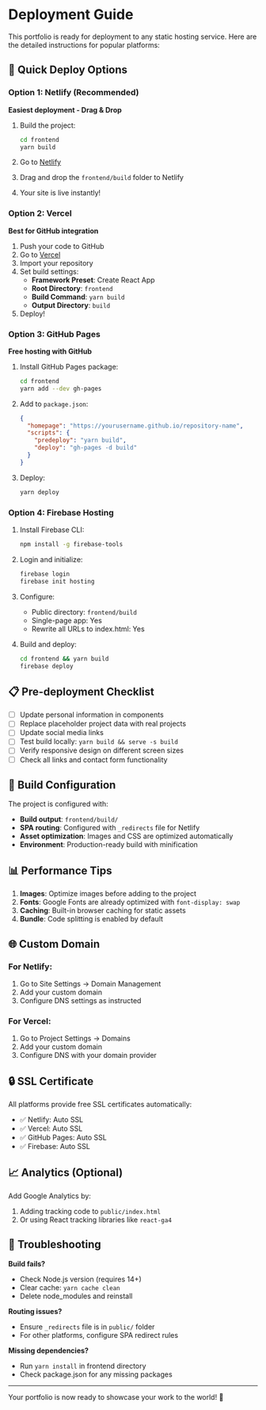 # Deployment Guide

This portfolio is ready for deployment to any static hosting service. Here are the detailed instructions for popular platforms:

## 🚀 Quick Deploy Options

### Option 1: Netlify (Recommended)
**Easiest deployment - Drag & Drop**

1. Build the project:
   ```bash
   cd frontend
   yarn build
   ```

2. Go to [Netlify](https://netlify.com)
3. Drag and drop the `frontend/build` folder to Netlify
4. Your site is live instantly!

### Option 2: Vercel
**Best for GitHub integration**

1. Push your code to GitHub
2. Go to [Vercel](https://vercel.com)
3. Import your repository
4. Set build settings:
   - **Framework Preset**: Create React App
   - **Root Directory**: `frontend`
   - **Build Command**: `yarn build`
   - **Output Directory**: `build`
5. Deploy!

### Option 3: GitHub Pages
**Free hosting with GitHub**

1. Install GitHub Pages package:
   ```bash
   cd frontend
   yarn add --dev gh-pages
   ```

2. Add to `package.json`:
   ```json
   {
     "homepage": "https://yourusername.github.io/repository-name",
     "scripts": {
       "predeploy": "yarn build",
       "deploy": "gh-pages -d build"
     }
   }
   ```

3. Deploy:
   ```bash
   yarn deploy
   ```

### Option 4: Firebase Hosting

1. Install Firebase CLI:
   ```bash
   npm install -g firebase-tools
   ```

2. Login and initialize:
   ```bash
   firebase login
   firebase init hosting
   ```

3. Configure:
   - Public directory: `frontend/build`
   - Single-page app: Yes
   - Rewrite all URLs to index.html: Yes

4. Build and deploy:
   ```bash
   cd frontend && yarn build
   firebase deploy
   ```

## 📋 Pre-deployment Checklist

- [ ] Update personal information in components
- [ ] Replace placeholder project data with real projects
- [ ] Update social media links
- [ ] Test build locally: `yarn build && serve -s build`
- [ ] Verify responsive design on different screen sizes
- [ ] Check all links and contact form functionality

## 🔧 Build Configuration

The project is configured with:
- **Build output**: `frontend/build/`
- **SPA routing**: Configured with `_redirects` file for Netlify
- **Asset optimization**: Images and CSS are optimized automatically
- **Environment**: Production-ready build with minification

## 📊 Performance Tips

1. **Images**: Optimize images before adding to the project
2. **Fonts**: Google Fonts are already optimized with `font-display: swap`
3. **Caching**: Built-in browser caching for static assets
4. **Bundle**: Code splitting is enabled by default

## 🌐 Custom Domain

### For Netlify:
1. Go to Site Settings → Domain Management
2. Add your custom domain
3. Configure DNS settings as instructed

### For Vercel:
1. Go to Project Settings → Domains
2. Add your custom domain
3. Configure DNS with your domain provider

## 🔒 SSL Certificate

All platforms provide free SSL certificates automatically:
- ✅ Netlify: Auto SSL
- ✅ Vercel: Auto SSL  
- ✅ GitHub Pages: Auto SSL
- ✅ Firebase: Auto SSL

## 📈 Analytics (Optional)

Add Google Analytics by:
1. Adding tracking code to `public/index.html`
2. Or using React tracking libraries like `react-ga4`

## 🚨 Troubleshooting

**Build fails?**
- Check Node.js version (requires 14+)
- Clear cache: `yarn cache clean`
- Delete node_modules and reinstall

**Routing issues?**
- Ensure `_redirects` file is in `public/` folder
- For other platforms, configure SPA redirect rules

**Missing dependencies?**
- Run `yarn install` in frontend directory
- Check package.json for any missing packages

---

Your portfolio is now ready to showcase your work to the world! 🎉